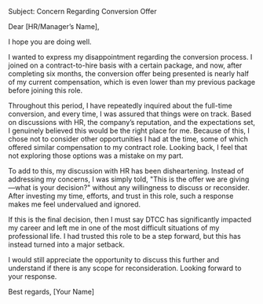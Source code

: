Subject: Concern Regarding Conversion Offer

Dear [HR/Manager’s Name],

I hope you are doing well.

I wanted to express my disappointment regarding the conversion process. I joined on a contract-to-hire basis with a certain package, and now, after completing six months, the conversion offer being presented is nearly half of my current compensation, which is even lower than my previous package before joining this role.

Throughout this period, I have repeatedly inquired about the full-time conversion, and every time, I was assured that things were on track. Based on discussions with HR, the company’s reputation, and the expectations set, I genuinely believed this would be the right place for me. Because of this, I chose not to consider other opportunities I had at the time, some of which offered similar compensation to my contract role. Looking back, I feel that not exploring those options was a mistake on my part.

To add to this, my discussion with HR has been disheartening. Instead of addressing my concerns, I was simply told, "This is the offer we are giving—what is your decision?" without any willingness to discuss or reconsider. After investing my time, efforts, and trust in this role, such a response makes me feel undervalued and ignored.

If this is the final decision, then I must say DTCC has significantly impacted my career and left me in one of the most difficult situations of my professional life. I had trusted this role to be a step forward, but this has instead turned into a major setback.

I would still appreciate the opportunity to discuss this further and understand if there is any scope for reconsideration. Looking forward to your response.

Best regards,
[Your Name]
